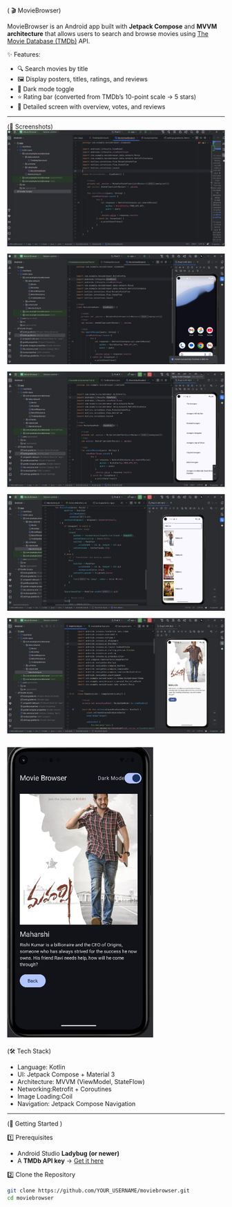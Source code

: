 ( 🎬 MovieBrowser)

MovieBrowser is an Android app built with **Jetpack Compose** and **MVVM architecture** that allows users to search and browse movies using [The Movie Database (TMDb)](https://www.themoviedb.org/) API.  

✨ Features:
- 🔍 Search movies by title  
- 🖼️ Display posters, titles, ratings, and reviews  
- 🌙 Dark mode toggle  
- ⭐ Rating bar (converted from TMDb’s 10-point scale → 5 stars)  
- 📄 Detailed screen with overview, votes, and reviews  

---

(📱 Screenshots)  
![image alt](https://github.com/Ravindra-Gunnu07/MovieBrowser/blob/master/Screenshot%202025-09-14%20175724.png?raw=true)

![image alt](https://github.com/Ravindra-Gunnu07/MovieBrowser/blob/518c8c762ef9a646d88623788723f060adf6a3c3/Screenshot%202025-09-14%20221426.png)

![image alt](https://github.com/Ravindra-Gunnu07/MovieBrowser/blob/f01814108277ff7885f76ebfcb9abc80fbd05508/Screenshot%202025-09-14%20221446.png)

![image alt](https://github.com/Ravindra-Gunnu07/MovieBrowser/blob/705a358c36c75bc4f126883798435d1963b85f56/Screenshot%202025-09-14%20225116.png)

![image alt](https://github.com/Ravindra-Gunnu07/MovieBrowser/blob/7968fd9b3331f99efc5256019775a50e5b805fa0/Screenshot%202025-09-14%20230702.png)

![image alt](https://github.com/Ravindra-Gunnu07/MovieBrowser/blob/d815f5ba644311046387ef6d8362fd783391a8ee/Screenshot%202025-09-14%20232738.png)
---

(🛠️ Tech Stack)  

- Language: Kotlin  
- UI: Jetpack Compose + Material 3  
- Architecture: MVVM (ViewModel, StateFlow)  
- Networking:Retrofit + Coroutines  
- Image Loading:Coil  
- Navigation: Jetpack Compose Navigation  

---

(🚀 Getting Started )
 
1️⃣ Prerequisites  
- Android Studio **Ladybug (or newer)**  
- A **TMDb API key** → [Get it here](https://www.themoviedb.org/settings/api)  

2️⃣ Clone the Repository  

```bash
git clone https://github.com/YOUR_USERNAME/moviebrowser.git
cd moviebrowser
